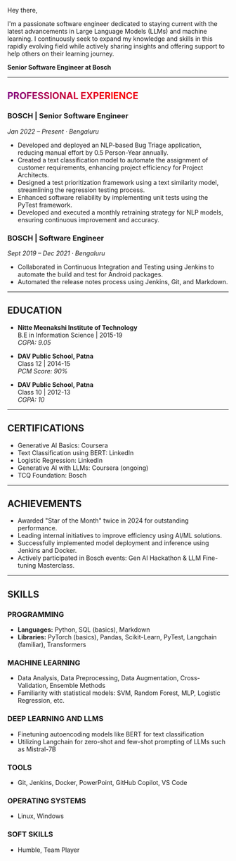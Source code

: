 Hey there,

I'm a passionate software engineer dedicated to staying current with the latest advancements in Large Language Models (LLMs) and machine learning. I continuously seek to expand my knowledge and skills in this rapidly evolving field while actively sharing insights and offering support to help others on their learning journey.

**Senior Software Engineer at Bosch** 

---

<h2 style="background: radial-gradient(circle, red, purple); -webkit-background-clip: text; color: transparent;">PROFESSIONAL EXPERIENCE</h2>

### BOSCH | Senior Software Engineer  
*Jan 2022 – Present · Bengaluru*  
- Developed and deployed an NLP-based Bug Triage application, reducing manual effort by 0.5 Person-Year annually.
- Created a text classification model to automate the assignment of customer requirements, enhancing project efficiency for Project Architects.
- Designed a test prioritization framework using a text similarity model, streamlining the regression testing process.
- Enhanced software reliability by implementing unit tests using the PyTest framework.
- Developed and executed a monthly retraining strategy for NLP models, ensuring continuous improvement and accuracy.

### BOSCH | Software Engineer  
*Sept 2019 – Dec 2021 · Bengaluru*  
- Collaborated in Continuous Integration and Testing using Jenkins to automate the build and test for Android packages.
- Automated the release notes process using Jenkins, Git, and Markdown.

---

## EDUCATION

- **Nitte Meenakshi Institute of Technology**  
  B.E in Information Science | 2015-19  
  *CGPA: 9.05*

- **DAV Public School, Patna**  
  Class 12 | 2014-15  
  *PCM Score: 90%*

- **DAV Public School, Patna**  
  Class 10 | 2012-13  
  *CGPA: 10*

---

## CERTIFICATIONS

- Generative AI Basics: Coursera
- Text Classification using BERT: LinkedIn
- Logistic Regression: LinkedIn
- Generative AI with LLMs: Coursera (ongoing)
- TCQ Foundation: Bosch

---

## ACHIEVEMENTS

- Awarded "Star of the Month" twice in 2024 for outstanding performance.
- Leading internal initiatives to improve efficiency using AI/ML solutions.
- Successfully implemented model deployment and inference using Jenkins and Docker.
- Actively participated in Bosch events: Gen AI Hackathon & LLM Fine-tuning Masterclass.

---

## SKILLS

### PROGRAMMING
- **Languages:** Python, SQL (basics), Markdown
- **Libraries:** PyTorch (basics), Pandas, Scikit-Learn, PyTest, Langchain (familiar), Transformers

### MACHINE LEARNING
- Data Analysis, Data Preprocessing, Data Augmentation, Cross-Validation, Ensemble Methods
- Familiarity with statistical models: SVM, Random Forest, MLP, Logistic Regression, etc.

### DEEP LEARNING AND LLMS
- Finetuning autoencoding models like BERT for text classification
- Utilizing Langchain for zero-shot and few-shot prompting of LLMs such as Mistral-7B

### TOOLS
- Git, Jenkins, Docker, PowerPoint, GitHub Copilot, VS Code

### OPERATING SYSTEMS
- Linux, Windows

### SOFT SKILLS
- Humble, Team Player
